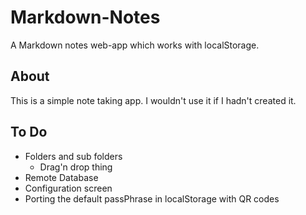 Markdown-Notes
==============

A Markdown notes web-app which works with localStorage.

## About
This is a simple note taking app. I wouldn't use it if I hadn't created it.

## To Do
* Folders and sub folders
    - Drag'n drop thing
* Remote Database
* Configuration screen
* Porting the default passPhrase in localStorage with QR codes